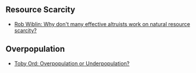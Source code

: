 <!-- TITLE: Addressing Overpopulation Resource Scarcity -->
<!-- SUBTITLE: A quick summary of Resource Scarcity -->

## Resource Scarcity

* [Rob Wiblin: Why don't many effective altruists work on natural resource scarcity?](http://effective-altruism.com/ea/u0/why_dont_many_effective_altruists_work_on_natural/)

## Overpopulation

* [Toby Ord: Overpopulation or Underpopulation?](http://amirrorclear.net/files/overpopulation-or-underpopulation.pdf)